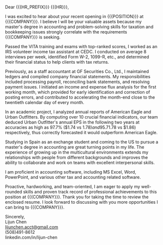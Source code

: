 Dear {{{HR_PREFIX}}} {{{HR}}},

I was excited to hear about your recent opening in {{{POSITION}}} at {{{COMPANY}}}. I believe I will be your valuable assets because my master's degree in accounting and problem-solving skills for taxation and bookkeeping issues strongly correlate with the requirements {{{COMPANY}}} is seeking. 

Passed the VITA training and exams with top-ranked scores, I worked as an IRS volunteer income tax assistant at CEDC. I conducted on average 8 interviews per week, identified Form W-2, 1099-R, etc., and determined their financial status to help clients with tax returns. 

Previously, as a staff accountant at GF Securities Co., Ltd., I maintained ledgers and compiled company financial statements. My responsibilities included processing payroll, reconciling bank statements, and resolving payment issues. I initiated an income and expense flux analysis for the first working month, which provided for early identification and correction of posting errors, and contributed to accelerating the month-end close to the twentieth calendar day of every month. 

In an academic project, I analyzed annual reports of American Eagle and Urban Outfitters. By computing over 10 crucial financial indicators, our team deduced Urban Outfitter's annual EPS in the following two years at accuracies as high as 97.7% ($1.74 vs $1.78) and 95.7% ($1.78 vs $1.86) respectively, thus correctly forecasted it would outperform American Eagle.

Studying in Spain as an exchange student and coming to the US to pursue a master's degree in accounting are great turning points in my life. The experience of growing up in the multicultural environments extends my relationships with people from different backgrounds and  improves the ability to collaborate and work on teams with excellent interpersonal skills.

I am proficient in accounting software, including MS Excel, Word, PowerPoint, and various other tax and accounting related software.

Proactive, hardworking, and team-oriented, I am eager to apply my well-rounded skills and proven track record of professional achievements to this position at {{{COMPANY}}}. Thank you for taking the time to review the enclosed resume. I look forward to discussing with you more opportunities I can bring to {{{COMPANY}}}.

Sincerely,  
Lijun Chen  
lijunchen.acct@gmail.com  
(508)491-8612  
linkedin.com/in/lijun-chen
